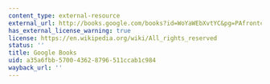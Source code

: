 ```yaml
---
content_type: external-resource
external_url: http://books.google.com/books?id=WoYaWEbXvtYC&pg=PAfrontcover
has_external_license_warning: true
license: https://en.wikipedia.org/wiki/All_rights_reserved
status: ''
title: Google Books
uid: a35a6fbb-5700-4362-8796-511ccab1c984
wayback_url: ''
---
```

